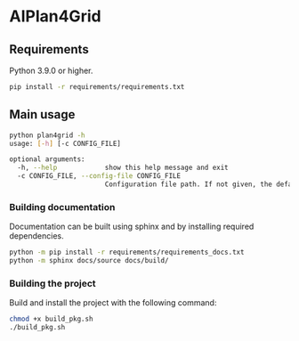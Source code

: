 # AIPlan4Grid

## Requirements

Python 3.9.0 or higher.

```bash
pip install -r requirements/requirements.txt
```

## Main usage

```bash
python plan4grid -h
usage: [-h] [-c CONFIG_FILE]

optional arguments:
  -h, --help            show this help message and exit
  -c CONFIG_FILE, --config-file CONFIG_FILE
                        Configuration file path. If not given, the default configuration file will be used.
```

### Building documentation

Documentation can be built using sphinx and by installing required dependencies.

```bash
python -m pip install -r requirements/requirements_docs.txt
python -m sphinx docs/source docs/build/
```

### Building the project

Build and install the project with the following command:

```bash
chmod +x build_pkg.sh
./build_pkg.sh
```

